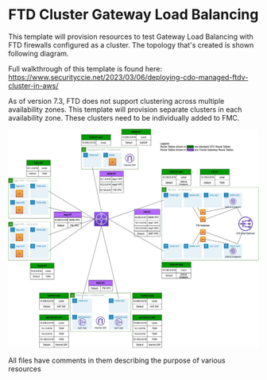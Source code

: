 # FTD Cluster Gateway Load Balancing

This template will provision resources to test Gateway Load Balancing with FTD firewalls configured as a cluster.
The topology that's created is shown following diagram.

Full walkthrough of this template is found here: https://www.securityccie.net/2023/03/06/deploying-cdo-managed-ftdv-cluster-in-aws/

As of version 7.3, FTD does not support clustering across multiple availability zones. This template will provision separate clusters in each availability zone. These clusters need to be individually added to FMC.

![Network Diagram](topology.jpg)


All files have comments in them describing the purpose of various resources